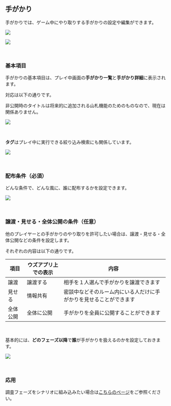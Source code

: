 ## 手がかり

手がかりでは、ゲーム中にやり取りする手がかりの設定や編集ができます。

![](../../images/clue0.png)

![](../../images/clue1.png)

<br>

### 基本項目

手がかりの基本項目は、プレイ中画面の**手がかり一覧**と**手がかり詳細**に表示されます。

対応は以下の通りです。

非公開時のタイトルは将来的に追加される山札機能のためのものなので、現在は関係ありません。

![](../../images/clue3.png)

<br>

**タグ**はプレイ中に実行できる絞り込み検索にも関係しています。

![](../../images/clue5.png)

<br>

### 配布条件（必須）

どんな条件で、どんな風に、誰に配布するかを設定できます。

![](../../images/clue4.png)

<br>

### 譲渡・見せる・全体公開の条件（任意）

他のプレイヤーとの手がかりのやり取りを許可したい場合は、譲渡・見せる・全体公開などの条件を設定します。

それぞれの内容は以下の通りです。

| 項目                 | ウズアプリ上での表示           | 内容             |
| -------------------- | ----------------------------- | ------------------------------------- |
| 譲渡     | 譲渡する | 相手を１人選んで手がかりを譲渡できます |
| 見せる   | 情報共有 | 密談中などそのルーム内にいる人だけに手がかりを見せることができます     |
| 全体公開   | 全体に公開  | 手がかりを全員に公開することができます      |

<br>

基本的には、**どのフェーズ以降**で**誰**が手がかりを扱えるのかを設定しておきます。

![](../../images/clue5.png)

<br>

### 応用

調査フェーズをシナリオに組み込みたい場合は[こちらのページ](../advanced/investigation.md)をご参照ください。



